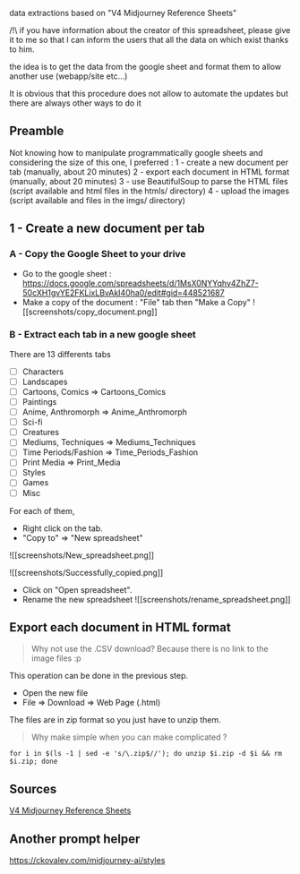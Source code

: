data extractions based on "V4 Midjourney Reference Sheets"

/!\ if you have information about the creator of this spreadsheet, please give it to me so that I can inform the users that all the data on which exist thanks to him. 

the idea is to get the data from the google sheet and format them to allow another use (webapp/site etc...)

It is obvious that this procedure does not allow to automate the updates but there are always other ways to do it

## Preamble
Not knowing how to manipulate programmatically google sheets and considering the size of this one, I preferred :
1 - create a new document per tab (manually, about 20 minutes)
2 - export each document in HTML format (manually, about 20 minutes)
3 - use BeautifulSoup to parse the HTML files (script available and html files in the htmls/ directory)
4 - upload the images (script available and files in the imgs/ directory)

## 1 - Create a new document per tab

### A - Copy the Google Sheet to your drive
- Go to the google sheet : https://docs.google.com/spreadsheets/d/1MsX0NYYqhv4ZhZ7-50cXH1gvYE2FKLixLBvAkI40ha0/edit#gid=448521687
- Make a copy of the document : "File" tab then "Make a Copy"
![[screenshots/copy_document.png]]

### B - Extract each tab in a new google sheet

There are 13 differents tabs

- [ ] Characters
- [ ] Landscapes
- [ ] Cartoons, Comics => Cartoons_Comics
- [ ] Paintings
- [ ] Anime, Anthromorph => Anime_Anthromorph
- [ ] Sci-fi
- [ ] Creatures
- [ ] Mediums, Techniques => Mediums_Techniques
- [ ] Time Periods/Fashion => Time_Periods_Fashion
- [ ] Print Media => Print_Media
- [ ] Styles
- [ ] Games
- [ ] Misc

For each of them, 
- Right click on the tab.
- "Copy to" => "New spreadsheet"

![[screenshots/New_spreadsheet.png]]

![[screenshots/Successfully_copied.png]]

- Click on "Open spreadsheet".
- Rename the new spreadsheet
![[screenshots/rename_spreadsheet.png]]

## Export each document in HTML format
> Why not use the .CSV download?
> Because there is no link to the image files :p 

This operation can be done in the previous step.
- Open the new file
- File => Download => Web Page (.html)

The files are in zip format so you just have to unzip them.
> Why make simple when you can make complicated ?

```shell
for i in $(ls -1 | sed -e 's/\.zip$//'); do unzip $i.zip -d $i && rm $i.zip; done
```



## Sources

[V4 Midjourney Reference Sheets](https://docs.google.com/spreadsheets/d/1MsX0NYYqhv4ZhZ7-50cXH1gvYE2FKLixLBvAkI40ha0/edit#gid=448521687) 

## Another prompt helper

https://ckovalev.com/midjourney-ai/styles